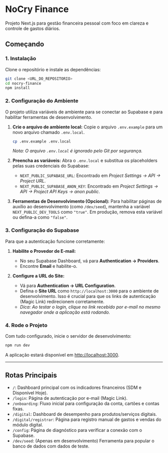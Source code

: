 # NoCry Finance

Projeto Next.js para gestão financeira pessoal com foco em clareza e controle de gastos diários.

## Começando

### 1. Instalação

Clone o repositório e instale as dependências:
```bash
git clone <URL_DO_REPOSITORIO>
cd nocry-finance
npm install
```

### 2. Configuração do Ambiente

O projeto utiliza variáveis de ambiente para se conectar ao Supabase e para habilitar ferramentas de desenvolvimento.

1.  **Crie o arquivo de ambiente local:**
    Copie o arquivo `.env.example` para um novo arquivo chamado `.env.local`.
    ```bash
    cp .env.example .env.local
    ```
    *Nota: O arquivo `.env.local` é ignorado pelo Git por segurança.*

2.  **Preencha as variáveis:**
    Abra o `.env.local` e substitua os placeholders pelas suas credenciais do Supabase:
    - `NEXT_PUBLIC_SUPABASE_URL`: Encontrado em *Project Settings -> API -> Project URL*.
    - `NEXT_PUBLIC_SUPABASE_ANON_KEY`: Encontrado em *Project Settings -> API -> Project API Keys -> anon public*.

3.  **Ferramentas de Desenvolvimento (Opcional):**
    Para habilitar páginas de auxílio ao desenvolvimento (como `/dev/seed`), mantenha a variável `NEXT_PUBLIC_DEV_TOOLS` como `"true"`. Em produção, remova esta variável ou defina-a como `"false"`.

### 3. Configuração do Supabase

Para que a autenticação funcione corretamente:

1.  **Habilite o Provedor de E-mail:**
    - No seu Supabase Dashboard, vá para **Authentication -> Providers**.
    - Encontre **Email** e habilite-o.

2.  **Configure a URL do Site:**
    - Vá para **Authentication -> URL Configuration**.
    - Defina o **Site URL** como `http://localhost:3000` para o ambiente de desenvolvimento. Isso é crucial para que os links de autenticação (Magic Link) redirecionem corretamente.
    - *Dica: Ao testar o login, clique no link recebido por e-mail no mesmo navegador onde a aplicação está rodando.*

### 4. Rode o Projeto

Com tudo configurado, inicie o servidor de desenvolvimento:
```bash
npm run dev
```
A aplicação estará disponível em [http://localhost:3000](http://localhost:3000).

---

## Rotas Principais

- `/`: Dashboard principal com os indicadores financeiros (SDM e Disponível Hoje).
- `/login`: Página de autenticação por e-mail (Magic Link).
- `/onboarding`: Fluxo inicial para configuração da conta, cartões e contas fixas.
- `/digital`: Dashboard de desempenho para produtos/serviços digitais.
- `/digital/registrar`: Página para registro manual de gastos e vendas do módulo digital.
- `/config`: Página de diagnóstico para verificar a conexão com o Supabase.
- `/dev/seed`: (Apenas em desenvolvimento) Ferramenta para popular o banco de dados com dados de teste.
